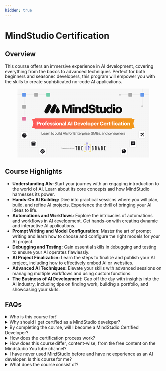 ```yaml
---
hidden: true
---
```


# MindStudio Certification

## Overview

This course offers an immersive experience in AI development, covering everything from the basics to advanced techniques. Perfect for both beginners and seasoned developers, this program will empower you with the skills to create sophisticated no-code AI applications.

<figure><img src="../.gitbook/assets/MindStudio-Certification-OG.jpg" alt=""><figcaption></figcaption></figure>

## **Course Highlights**

* **Understanding AIs:** Start your journey with an engaging introduction to the world of AI. Learn about its core concepts and how MindStudio harnesses its power.
* **Hands-On AI Building:** Dive into practical sessions where you will plan, build, and refine AI projects. Experience the thrill of bringing your AI ideas to life.
* **Automations and Workflows:** Explore the intricacies of automations and workflows in AI development. Get hands-on with creating dynamic and interactive AI applications.
* **Prompt Writing and Model Configuration:** Master the art of prompt writing and learn how to choose and configure the right models for your AI project.
* **Debugging and Testing:** Gain essential skills in debugging and testing to ensure your AI operates flawlessly.
* **AI Project Finalization:** Learn the steps to finalize and publish your AI project, including how to effectively embed AI on websites.
* **Advanced AI Techniques:** Elevate your skills with advanced sessions on managing multiple workflows and using custom functions.
* **The Business of AI Development:** Cap off the day with insights into the AI industry, including tips on finding work, building a portfolio, and showcasing your skills.

## FAQs

<details>

<summary>Who is this course for?</summary>

The MindStudio Developer Certification course is tailored for both aspiring and experienced AI developers eager to excel in Building AI applications for enterprises, SMBs, and consumers. Whether you're new to the field or looking to enhance your existing skills, this course provides comprehensive training and practical experience, equipping you with the tools and knowledge needed to succeed in the dynamic world of AI technology. This course is ideal for those committed to staying at the forefront of innovation and seeking to make a significant impact in the industry.

</details>

<details>

<summary>Why should I get certified as a MindStudio developer?</summary>

The certification is designed to validate and recognize the comprehensive skills and knowledge of MindStudio developers. It's a mark of quality and expertise that tells employers, colleagues, and the industry at large that you are up-to-date with the latest MindStudio features and methodologies. Our certification is also a tool for professionals to enhance their career prospects, offering them a competitive edge in the job market and opening doors to new opportunities.&#x20;

Additionally, certified individuals become immersed in MindStudio's best practices and methodologies, contributing to the overall quality and efficiency of the software development process within their teams and organizations. The MindStudio Developer Certification is not just a credential; it's a commitment to excellence and continuous professional growth as an AI developer!

</details>

<details>

<summary>By completing the course, will I become a MindStudio Certified Developer?</summary>

Upon completing the course, you'll receive a certificate of completion from MindStudio. However, to become a Certified MindStudio Developer and earn your official developer badge, you must fulfill additional criteria, including successfully completing the Final Certification Project. This extra step ensures that you not only understand the course material but can also apply it effectively in practical scenarios, validating your expertise as a MindStudio Developer. You can only complete the Final Project after completing the course, and additional resources and support are available from MindStudio/The Upgrade to assist you!

</details>

<details>

<summary>How does the certification process work?</summary>

The certification process involves three key components:

**AI Application:** You need to create and publish a robust MindStudio AI that addresses the core problem identified in your initial plan and serves your target user.

**Developer Log & AI Checklist:** This provides structured guidance through the project phases—planning, development, and publication—and includes reflective elements on your learning journey.

**Video Presentation:** A 2-minute presentation showcasing your AI's features and user impact, including screen recordings and development snapshots, narrated by you.

</details>

<details>

<summary>How does this course differ, content-wise, from the free content on the Mindstudio YouTube channel?</summary>

The course will cover many of those topics in additional rigor and depth and will go beyond what’s covered in the publicly available documentation. Additionally, the course will offer hands-on activities, live panel discussions with MindStudio experts, as well as exclusive templates and additional resources for course participants. The course is tailored to prepare you to successfully complete your MindStudio Developer Certification project to earn your MindStudio Certified Developer badge.

</details>

<details>

<summary>I have never used MindStudio before and have no experience as an AI developer. Is this course for me?</summary>

Yes! There's no developer experience required. You can absolutely take the course and benefit greatly from it without having any prior skills or experience with MindStudio. It is designed for those with no previous experience. The goal is to get students from a novice/beginner level to a proficient professional ability through the day-long course. In order to earn your official MindStudio Certified Developer badge, a project applying your knowledge is required, but -- again -- there's no coding experience required. That's the beauty of MindStudio!

</details>

<details>

<summary>What does the course consist of?</summary>

The course structure strikes a balance between MindStudio knowledge and practical hands-on application, providing a well-rounded learning experience for aspiring MindStudio Certified Developers.

* **Comprehensive AI Development Training:** Covering the essentials of developing AIs using MindStudio's top-notch platform.

- **Practical Projects and Exercises:** Hands-on tasks to apply the concepts learned in a real-world context.

* **Expert Guidance and Support:** Access to MindStudio professionals for insights and assistance.

Resource Materials: In-depth study materials, templates, and other resources to aid learning and project development.

</details>
